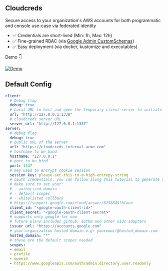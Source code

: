 ## Cloudcreds

Secure access to your organization's AWS accounts for both programmatic and console use-case via federated identity

- ✅ Credentials are short-lived (Min: 1h, Max: 12h)
- ✅ Fine-grained RBAC (via [Google Admin CustomSchemas](https://developers.google.com/admin-sdk/directory/v1/guides/manage-schemas))
- ✅ Easy deployment (via docker, kustomize and executables)

Demo 👇

[![Demo](https://img.youtube.com/vi/onBf6JFj-IU/0.jpg)](https://www.youtube.com/watch?v=onBf6JFj-IU)

## Default Config

```yaml
client:
  # Debug flag
  debug: true
  # Local URL to host and open the temporary client-server to initiate auth with cloudcreds server
  url: "http://127.0.0.1:1338"
  # cloudcreds server URL
  server_url: "http://127.0.0.1:1337"
server:
  # debug flag
  debug: true
  # public URL of the server
  url: "https://cloudcreds.internal.acme.com"
  # hostname to be bind
  hostname: "127.0.0.1"
  # port to be bind
  port: 1337
  # key used to encrypt cookie session
  session_key: please-set-this-to-a-high-entropy-string
  # oauth credentials, you can follow along this tutorial to generate them:
  # make sure to set your:
  # - authorized domain
  # - default scopes
  # - whitelisted callback
  # https://support.google.com/cloud/answer/6158849?hl=en
  client_id: "<google-oauth-client-id>"
  client_secret: "<google-oauth-client-secret>"
  # supports only google for now
  # future plans includes github, auth0 and other oidc adapters
  issuer_url: "https://accounts.google.com"
  # your organization hosted domain e.g: youremail@hosted_domain.com
  hosted_domain: "*"
  # these are the default scopes needed
  scopes:
  - email
  - profile
  - openid
  - https://www.googleapis.com/auth/admin.directory.user.readonly
```